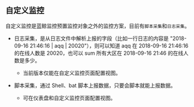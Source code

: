 ## 自定义监控

自定义监控是蓝鲸监控预置监控对象之外的监控方案，目前有`脚本采集`和`日志采集`。

- 日志采集，是从日志文件中解析上报的字段（比如一行日志的内容是 "2018-09-16 21:46:16 | aqq | 20020"），则可以知道 aqq 在 2018-09-16 21:46:16 的在线人数是 20020，也可以 sum 所有大区在 2018-09-16 21:46 的在线人数是多少。
    - 当前版本仅能在自定义监控页面配置视图。 

- 脚本采集，通过 Shell、bat 脚本上报数据，只要会脚本就能上报数据。
    - 可在仪表盘和自定义监控页面配置视图。 



